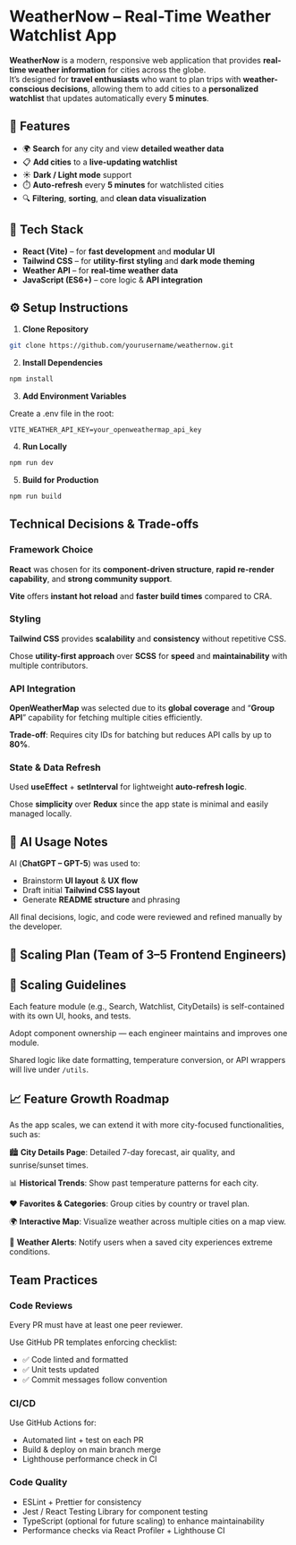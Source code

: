 # **WeatherNow – Real-Time Weather Watchlist App**

**WeatherNow** is a modern, responsive web application that provides **real-time weather information** for cities across the globe.  
It’s designed for **travel enthusiasts** who want to plan trips with **weather-conscious decisions**, allowing them to add cities to a **personalized watchlist** that updates automatically every **5 minutes**.

## 🚀 **Features**

- 🌍 **Search** for any city and view **detailed weather data**
- 📋 **Add cities** to a **live-updating watchlist**
- ☀️ **Dark / Light mode** support
- ⏱️ **Auto-refresh** every **5 minutes** for watchlisted cities
- 🔍 **Filtering**, **sorting**, and **clean data visualization**

## 🧩 **Tech Stack**

- **React (Vite)** – for **fast development** and **modular UI**
- **Tailwind CSS** – for **utility-first styling** and **dark mode theming**
- **Weather API** – for **real-time weather data**
- **JavaScript (ES6+)** – core logic & **API integration**

## ⚙️ **Setup Instructions**

1. **Clone Repository**  
  ```bash
  git clone https://github.com/yourusername/weathernow.git
  ```

2. **Install Dependencies**
  ```bash
  npm install
  ```

3. **Add Environment Variables**

  Create a .env file in the root:

  ```
  VITE_WEATHER_API_KEY=your_openweathermap_api_key
  ```

4. **Run Locally**
  ```bash
  npm run dev
  ```

5. **Build for Production**
  ```bash
  npm run build
  ```

## Technical Decisions & Trade-offs

### Framework Choice

**React** was chosen for its **component-driven structure**, **rapid re-render capability**, and **strong community support**.

**Vite** offers **instant hot reload** and **faster build times** compared to CRA.

### Styling

**Tailwind CSS** provides **scalability** and **consistency** without repetitive CSS.

Chose **utility-first approach** over **SCSS** for **speed** and **maintainability** with multiple contributors.

### API Integration

**OpenWeatherMap** was selected due to its **global coverage** and “**Group API**” capability for fetching multiple cities efficiently.

**Trade-off**: Requires city IDs for batching but reduces API calls by up to **80%**.

### State & Data Refresh

Used **useEffect** + **setInterval** for lightweight **auto-refresh logic**.

Chose **simplicity** over **Redux** since the app state is minimal and easily managed locally.

## 🤖 AI Usage Notes

AI (**ChatGPT – GPT-5**) was used to:

- Brainstorm **UI layout** & **UX flow**
- Draft initial **Tailwind CSS layout**
- Generate **README structure** and phrasing

All final decisions, logic, and code were reviewed and refined manually by the developer.

## 🧱 Scaling Plan (Team of 3–5 Frontend Engineers)

## 🧱 Scaling Guidelines

Each feature module (e.g., Search, Watchlist, CityDetails) is self-contained with its own UI, hooks, and tests.

Adopt component ownership — each engineer maintains and improves one module.

Shared logic like date formatting, temperature conversion, or API wrappers will live under `/utils`.

## 📈 Feature Growth Roadmap

As the app scales, we can extend it with more city-focused functionalities, such as:

🏙️ **City Details Page**: Detailed 7-day forecast, air quality, and sunrise/sunset times.

📊 **Historical Trends**: Show past temperature patterns for each city.

❤️ **Favorites & Categories**: Group cities by country or travel plan.

🌍 **Interactive Map**: Visualize weather across multiple cities on a map view.

🔔 **Weather Alerts**: Notify users when a saved city experiences extreme conditions.

## Team Practices

### Code Reviews

Every PR must have at least one peer reviewer.

Use GitHub PR templates enforcing checklist:

- ✅ Code linted and formatted
- ✅ Unit tests updated
- ✅ Commit messages follow convention

### CI/CD

Use GitHub Actions for:

- Automated lint + test on each PR
- Build & deploy on main branch merge
- Lighthouse performance check in CI

### Code Quality

- ESLint + Prettier for consistency
- Jest / React Testing Library for component testing
- TypeScript (optional for future scaling) to enhance maintainability
- Performance checks via React Profiler + Lighthouse CI
